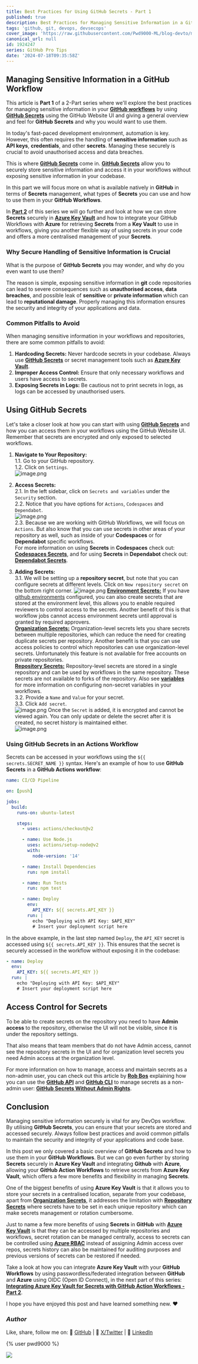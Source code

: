 ```yaml
---
title: Best Practices for Using GitHub Secrets - Part 1
published: true
description: Best Practices for Managing Sensitive Information in a GitHub Workflow
tags: 'github, git, devops, devsecops'
cover_image: 'https://raw.githubusercontent.com/Pwd9000-ML/blog-devto/main/posts/2024/GitHub-Secrets-Best-Practise/assets/main-gh-tips.png'
canonical_url: null
id: 1924247
series: GitHub Pro Tips
date: '2024-07-18T09:35:58Z'
---
```


## Managing Sensitive Information in a GitHub Workflow

This article is **Part 1** of a 2-Part series where we'll explore the best practices for managing sensitive information in your **[GitHub workflows](https://docs.github.com/en/actions/using-workflows/about-workflows?wt.mc_id=DT-MVP-5004771)** by using **[GitHub Secrets](https://docs.github.com/en/actions/security-guides/using-secrets-in-github-actions#about-secrets?wt.mc_id=DT-MVP-5004771)** using the GitHub Website UI and giving a general overview and feel for **GitHub Secrets** and why you would want to use them.

In today's fast-paced development environment, automation is key. However, this often requires the handling of **sensitive information** such as **API keys**, **credentials**, and other **secrets**. Managing these securely is crucial to avoid unauthorised access and data breaches.

This is where **[GitHub Secrets](https://docs.github.com/en/actions/security-guides/using-secrets-in-github-actions#about-secrets?wt.mc_id=DT-MVP-5004771)** come in. **[GitHub Secrets](https://docs.github.com/en/actions/security-guides/using-secrets-in-github-actions#about-secrets?wt.mc_id=DT-MVP-5004771)** allow you to securely store sensitive information and access it in your workflows without exposing sensitive information in your codebase.

In this part we will focus more on what is available natively in **GitHub** in terms of **Secrets** management, what types of **Secrets** you can use and how to use them in your **GitHub Workflows**.

In **[Part 2](https://dev.to/pwd9000/integrating-azure-key-vault-for-secrets-with-github-action-workflows-part-2-111h)** of this series we will go further and look at how we can store **Secrets** securely in **[Azure Key Vault](https://learn.microsoft.com/en-us/azure/key-vault/general/basic-concepts?wt.mc_id=DT-MVP-5004771)** and how to integrate your GitHub Workflows with **Azure** for retrieving **Secrets** from a **Key Vault** to use in workflows, giving you another flexible way of using secrets in your code and offers a more centralised management of your **Secrets**.

### Why Secure Handling of Sensitive Information is Crucial

What is the purpose of **GitHub Secrets** you may wonder, and why do you even want to use them?

The reason is simple, exposing sensitive information in **git** code repositories can lead to severe consequences such as **unauthorised access**, **data breaches**, and possible leak of **sensitive** or **private information** which can lead to **reputational damage**. Properly managing this information ensures the security and integrity of your applications and data.

### Common Pitfalls to Avoid

When managing sensitive information in your workflows and repositories, there are some common pitfalls to avoid:

1. **Hardcoding Secrets:** Never hardcode secrets in your codebase. Always use **[GitHub Secrets](https://docs.github.com/en/actions/security-guides/using-secrets-in-github-actions#about-secrets?wt.mc_id=DT-MVP-5004771)** or secret management tools such as **[Azure Key Vault](https://learn.microsoft.com/en-us/azure/key-vault/general/basic-concepts?wt.mc_id=DT-MVP-5004771)**.
2. **Improper Access Control:** Ensure that only necessary workflows and users have access to secrets.
3. **Exposing Secrets in Logs:** Be cautious not to print secrets in logs, as logs can be accessed by unauthorised users.

## Using GitHub Secrets

Let's take a closer look at how you can start with using **[GitHub Secrets](https://docs.github.com/en/actions/security-guides/using-secrets-in-github-actions#about-secrets?wt.mc_id=DT-MVP-5004771)** and how you can access them in your workflows using the GitHub Website UI. Remember that secrets are encrypted and only exposed to selected workflows.

1. **Navigate to Your Repository:**  
   1.1. Go to your GitHub repository.  
   1.2. Click on `Settings`.  
   ![image.png](https://raw.githubusercontent.com/Pwd9000-ML/blog-devto/main/posts/2024/GitHub-Secrets-Best-Practise/assets/1-settings.png)

2. **Access Secrets:**  
   2.1. In the left sidebar, click on `Secrets and variables` under the `Security` section.  
   2.2. Notice that you have options for `Actions`, `Codespaces` and `Dependabot`.  
   ![image.png](https://raw.githubusercontent.com/Pwd9000-ML/blog-devto/main/posts/2024/GitHub-Secrets-Best-Practise/assets/1-secrets.png)  
   2.3. Because we are working with GitHub Workflows, we will focus on `Actions`. But also know that you can use secrets in other areas of your repository as well, such as inside of your **Codespaces** or for **Dependabot** specific workflows.  
   For more information on using **Secrets** in **Codespaces** check out: **[Codespaces Secrets](https://docs.github.com/en/codespaces/managing-your-codespaces/managing-your-account-specific-secrets-for-github-codespaces?wt.mc_id=DT-MVP-5004771)**, and for using **Secrets** in **Dependabot** check out: **[Dependabot Secrets](https://docs.github.com/en/code-security/dependabot/working-with-dependabot/automating-dependabot-with-github-actions#accessing-secrets?wt.mc_id=DT-MVP-5004771)**.

3. **Adding Secrets:**  
    3.1. We will be setting up a **repository secret**, but note that you can configure secrets at different levels. Click on `New repository secret` on the bottom right corner. ![image.png](https://raw.githubusercontent.com/Pwd9000-ML/blog-devto/main/posts/2024/GitHub-Secrets-Best-Practise/assets/1-add-secret.png) **[Environment Secrets:](https://docs.github.com/en/actions/security-guides/using-secrets-in-github-actions#creating-secrets-for-an-environment?wt.mc_id=DT-MVP-5004771)** If you have [github environments](https://docs.github.com/en/actions/deployment/targeting-different-environments/using-environments-for-deployment?wt.mc_id=DT-MVP-5004771) configured, you can also create secrets that are stored at the environment level, this allows you to enable required reviewers to control access to the secrets. Another benefit of this is that workflow jobs cannot access environment secrets until approval is granted by required approvers.  
   **[Organization Secrets:](https://docs.github.com/en/actions/security-guides/using-secrets-in-github-actions#creating-secrets-for-an-organization?wt.mc_id=DT-MVP-5004771)** Organization-level secrets lets you share secrets between multiple repositories, which can reduce the need for creating duplicate secrets per repository. Another benefit is that you can use access policies to control which repositories can use organization-level secrets. Unfortunately this feature is not available for free accounts on private repositories.  
   **[Repository Secrets:](https://docs.github.com/en/actions/security-guides/using-secrets-in-github-actions#creating-secrets-for-a-repository?wt.mc_id=DT-MVP-5004771)** Repository-level secrets are stored in a single repository and can be used by workflows in the same repository. These secrets are not available to forks of the repository. Also see **[variables](https://docs.github.com/en/actions/learn-github-actions/variables?wt.mc_id=DT-MVP-5004771)** for more information on configuring non-secret variables in your workflows.  
    3.2. Provide a `Name` and `Value` for your secret.  
    3.3. Click `Add secret`.  
    ![image.png](https://raw.githubusercontent.com/Pwd9000-ML/blog-devto/main/posts/2024/GitHub-Secrets-Best-Practise/assets/2-add-secret.png) Once the `Secret` is added, it is encrypted and cannot be viewed again. You can only update or delete the secret after it is created, no secret history is maintained either.  
    ![image.png](https://raw.githubusercontent.com/Pwd9000-ML/blog-devto/main/posts/2024/GitHub-Secrets-Best-Practise/assets/3-add-secret.png)

### Using GitHub Secrets in an Actions Workflow

Secrets can be accessed in your workflows using the `${{ secrets.SECRET_NAME }}` syntax. Here's an example of how to use **GitHub Secrets** in a **GitHub Actions workflow**:

```yaml
name: CI/CD Pipeline

on: [push]

jobs:
  build:
    runs-on: ubuntu-latest

    steps:
      - uses: actions/checkout@v2

      - name: Use Node.js
        uses: actions/setup-node@v2
        with:
          node-version: '14'

      - name: Install Dependencies
        run: npm install

      - name: Run Tests
        run: npm test

      - name: Deploy
        env:
          API_KEY: ${{ secrets.API_KEY }}
        run: |
          echo "Deploying with API Key: $API_KEY"  
          # Insert your deployment script here
```

In the above example, in the last step named `Deploy`, the `API_KEY` secret is accessed using `${{ secrets.API_KEY }}`. This ensures that the secret is securely accessed in the workflow without exposing it in the codebase:

```yml
- name: Deploy
  env:
    API_KEY: ${{ secrets.API_KEY }}
  run: |
    echo "Deploying with API Key: $API_KEY"  
    # Insert your deployment script here
```

## Access Control for Secrets

To be able to create secrets on the repository you need to have **Admin access** to the repository, otherwise the UI will not be visible, since it is under the repository settings.

That also means that team members that do not have Admin access, cannot see the repository secrets in the UI and for organization level secrets you need Admin access at the organization level.

For more information on how to manage, access and maintain secrets as a non-admin user, you can check out this article by **[Rob Bos](https://www.linkedin.com/in/bosrob/)** explaining how you can use the **[GitHub API](https://docs.github.com/en/rest/actions/secrets?wt.mc_id=DT-MVP-5004771)** and **[GitHub CLI](https://cli.github.com/manual/gh_secret_list?wt.mc_id=DT-MVP-5004771)** to manage secrets as a non-admin user: **[GitHub Secrets Without Admin Rights](https://devopsjournal.io/blog/2022/11/02/GitHub-secrets-without-admin-rights)**.

## Conclusion

Managing sensitive information securely is vital for any DevOps workflow. By utilising **GitHub Secrets**, you can ensure that your secrets are stored and accessed securely. Always follow best practices and avoid common pitfalls to maintain the security and integrity of your applications and code base.

In this post we only covered a basic overview of **GitHub Secrets** and how to use them in your **GitHub Workflows**. But we can go even further by storing **Secrets** securely in **Azure Key Vault** and integrating **Github** with **Azure**, allowing your **GitHub Action Workflows** to retrieve secrets from **Azure Key Vault**, which offers a few more benefits and flexibility in managing **Secrets**.

One of the biggest benefits of using **Azure Key Vault** is that it allows you to store your secrets in a centralised location, separate from your codebase, apart from **[Organization Secrets](https://docs.github.com/en/actions/security-guides/using-secrets-in-github-actions#creating-secrets-for-an-organization?wt.mc_id=DT-MVP-5004771)**, it addresses the limitation with **[Repository Secrets](https://docs.github.com/en/actions/security-guides/using-secrets-in-github-actions#creating-secrets-for-a-repository?wt.mc_id=DT-MVP-5004771)** where secrets have to be set in each unique repository which can make secrets management or rotation cumbersome.

Just to name a few more benefits of using **Secrets** in **GitHub** with **[Azure Key Vault](https://learn.microsoft.com/en-us/azure/key-vault/general/basic-concepts?wt.mc_id=DT-MVP-5004771)** is that they can be accessed by multiple repositories and workflows, secret rotation can be managed centrally, access to secrets can be controlled using **[Azure RBAC](https://learn.microsoft.com/en-us/azure/role-based-access-control/overview?wt.mc_id=DT-MVP-5004771)** instead of assigning Admin access over repos, secrets history can also be maintained for auditing purposes and previous versions of secrets can be restored if needed.

Take a look at how you can integrate **Azure Key Vault** with your **GitHub Workflows** by using passwordless/federated integration between **GitHub** and **Azure** using OIDC (Open ID Connect), in the next part of this series: **[Integrating Azure Key Vault for Secrets with GitHub Action Workflows - Part 2](https://dev.to/pwd9000/integrating-azure-key-vault-for-secrets-with-github-action-workflows-part-2-111h)**.

I hope you have enjoyed this post and have learned something new. :heart:

### _Author_

Like, share, follow me on: :octopus: [GitHub](https://github.com/Pwd9000-ML) | :penguin: [X/Twitter](https://x.com/pwd9000) | :space_invader: [LinkedIn](https://www.linkedin.com/in/marcel-l-61b0a96b/)

{% user pwd9000 %}

<a href="https://www.buymeacoffee.com/pwd9000"><img src="https://img.buymeacoffee.com/button-api/?text=Buy me a coffee&emoji=&slug=pwd9000&button_colour=FFDD00&font_colour=000000&font_family=Cookie&outline_colour=000000&coffee_colour=ffffff"></a>
